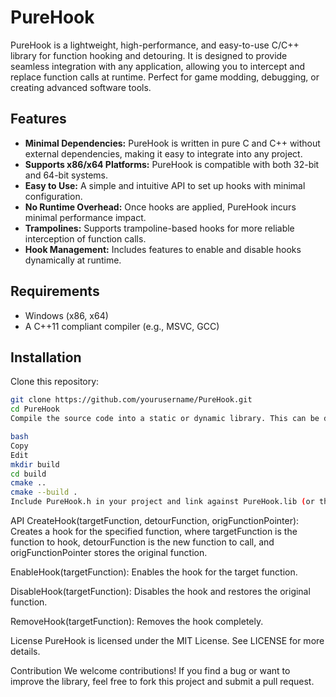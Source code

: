 # **PureHook**

PureHook is a lightweight, high-performance, and easy-to-use C/C++ library for function hooking and detouring. It is designed to provide seamless integration with any application, allowing you to intercept and replace function calls at runtime. Perfect for game modding, debugging, or creating advanced software tools.

## **Features**
- **Minimal Dependencies:** PureHook is written in pure C and C++ without external dependencies, making it easy to integrate into any project.
- **Supports x86/x64 Platforms:** PureHook is compatible with both 32-bit and 64-bit systems.
- **Easy to Use:** A simple and intuitive API to set up hooks with minimal configuration.
- **No Runtime Overhead:** Once hooks are applied, PureHook incurs minimal performance impact.
- **Trampolines:** Supports trampoline-based hooks for more reliable interception of function calls.
- **Hook Management:** Includes features to enable and disable hooks dynamically at runtime.

## **Requirements**
- Windows (x86, x64)
- A C++11 compliant compiler (e.g., MSVC, GCC)

## **Installation**
Clone this repository:
```bash
git clone https://github.com/yourusername/PureHook.git
cd PureHook
Compile the source code into a static or dynamic library. This can be done using CMake:

bash
Copy
Edit
mkdir build
cd build
cmake ..
cmake --build .
Include PureHook.h in your project and link against PureHook.lib (or the appropriate build target).
```
API
CreateHook(targetFunction, detourFunction, origFunctionPointer): Creates a hook for the specified function, where targetFunction is the function to hook, detourFunction is the new function to call, and origFunctionPointer stores the original function.

EnableHook(targetFunction): Enables the hook for the target function.

DisableHook(targetFunction): Disables the hook and restores the original function.

RemoveHook(targetFunction): Removes the hook completely.

License
PureHook is licensed under the MIT License. See LICENSE for more details.

Contribution
We welcome contributions! If you find a bug or want to improve the library, feel free to fork this project and submit a pull request.
